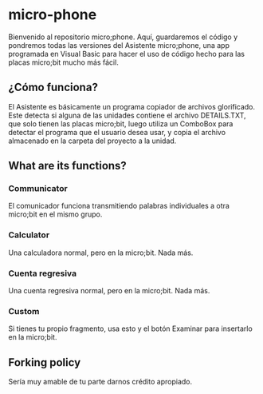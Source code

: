 # micro-phone

Bienvenido al repositorio micro;phone. Aquí, guardaremos el código y pondremos todas las versiones del Asistente micro;phone, una app programada en Visual Basic para hacer el uso de código hecho para las placas micro;bit mucho más fácil.

## ¿Cómo funciona?

El Asistente es básicamente un programa copiador de archivos glorificado. Este detecta si alguna de las unidades contiene el archivo DETAILS.TXT, que solo tienen las placas micro;bit, luego utiliza un ComboBox para detectar el programa que el usuario desea usar, y copia el archivo almacenado en la carpeta del proyecto a la unidad.

## What are its functions?

### Communicator

El comunicador funciona transmitiendo palabras individuales a otra micro;bit en el mismo grupo.

### Calculator

Una calculadora normal, pero en la micro;bit. Nada más.

### Cuenta regresiva

Una cuenta regresiva normal, pero en la micro;bit. Nada más.

### Custom

Si tienes tu propio fragmento, usa esto y el botón Examinar para insertarlo en la micro;bit.

## Forking policy

Sería muy amable de tu parte darnos crédito apropiado.

